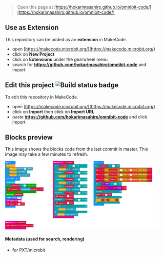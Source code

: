 
> Open this page at [https://hokarimasahiro.github.io/omnibit-code/](https://hokarimasahiro.github.io/omnibit-code/)

## Use as Extension

This repository can be added as an **extension** in MakeCode.

* open [https://makecode.microbit.org/](https://makecode.microbit.org/)
* click on **New Project**
* click on **Extensions** under the gearwheel menu
* search for **https://github.com/hokarimasahiro/omnibit-code** and import

## Edit this project ![Build status badge](https://github.com/hokarimasahiro/omnibit-code/workflows/MakeCode/badge.svg)

To edit this repository in MakeCode.

* open [https://makecode.microbit.org/](https://makecode.microbit.org/)
* click on **Import** then click on **Import URL**
* paste **https://github.com/hokarimasahiro/omnibit-code** and click import

## Blocks preview

This image shows the blocks code from the last commit in master.
This image may take a few minutes to refresh.

![A rendered view of the blocks](https://github.com/hokarimasahiro/omnibit-code/raw/master/.github/makecode/blocks.png)

#### Metadata (used for search, rendering)

* for PXT/microbit
<script src="https://makecode.com/gh-pages-embed.js"></script><script>makeCodeRender("{{ site.makecode.home_url }}", "{{ site.github.owner_name }}/{{ site.github.repository_name }}");</script>
